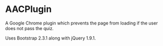 AACPlugin
=========

A Google Chrome plugin which prevents the page from loading if the user does not pass the quiz. 

Uses Bootstrap 2.3.1 along with jQuery 1.9.1. 